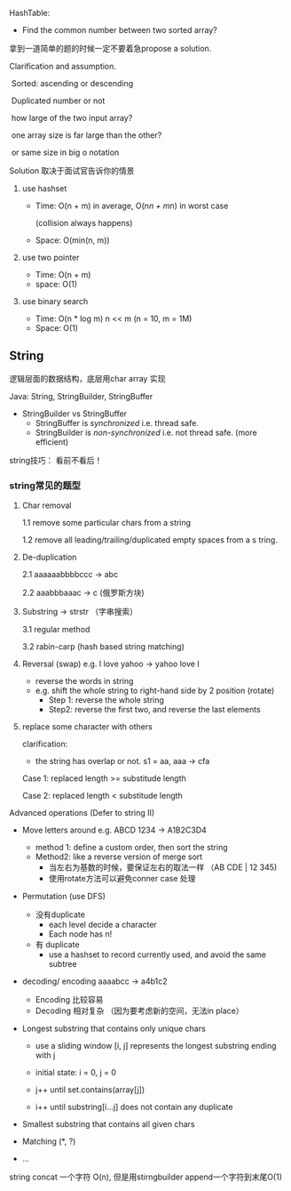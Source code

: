 HashTable:

- Find the common number between two sorted array?

拿到一道简单的题的时候一定不要着急propose a solution.

Clarification and assumption.

​			Sorted: ascending or descending

​			Duplicated number or not

​			how large of the two input array?

​			one array size is far large than the other? 

​			or same size in big o notation

Solution 取决于面试官告诉你的情景

1. use hashset

   - Time: O(n + m) in average, O(n*n + m*n) in worst case 

     (collision always happens)

   - Space: O(min(n, m))

2. use two pointer

   - Time: O(n + m)
   - space: O(1)

3. use binary search

   - Time: O(n * log m)  n << m (n = 10, m = 1M) 
   - Space: O(1)



## String

逻辑层面的数据结构，底层用char array 实现

Java: String, StringBuilder, StringBuffer

- StringBuilder vs StringBuffer
  - StringBuffer is *synchronized* i.e. thread safe. 
  - StringBuilder is *non-synchronized* i.e. not thread safe. (more efficient)

string技巧： 看前不看后！



### string常见的题型

1. Char removal

   1.1 remove some particular chars from a string

   1.2 remove all leading/trailing/duplicated empty spaces from a s tring.

2. De-duplication

   2.1 aaaaaabbbbccc -> abc

   2.2 aaabbbaaac -> c (俄罗斯方块)

3. Substring -> strstr （字串搜索）

   3.1 regular method

   3.2 rabin-carp (hash based string matching)

4. Reversal (swap) e.g. I love yahoo -> yahoo love I

   - reverse the words in string
   - e.g. shift the whole string to right-hand side by 2 position (rotate)
     - Step 1: reverse the whole string
     - Step2: reverse the first two, and reverse the last elements

5. replace some character with others

   clarification: 

   - the string has overlap or not. s1 = aa, aaa -> cfa 

   Case 1: replaced length >= substitude length

   Case 2: replaced length < substitude length



Advanced operations (Defer to string II)

- Move letters around e.g. ABCD 1234 -> A1B2C3D4
  - method 1: define a custom order, then sort the string
  - Method2: like a reverse version of merge sort
    - 当左右为基数的时候，要保证左右的取法一样 （AB CDE | 12 345)
    - 使用rotate方法可以避免conner case 处理
- Permutation (use DFS)
  - 没有duplicate
    - each level decide a character
    - Each node has n! 
  - 有 duplicate
    - use a hashset to record currently used, and avoid the same subtree

- decoding/ encoding aaaabcc -> a4b1c2

  - Encoding 比较容易
  - Decoding 相对复杂 （因为要考虑新的空间，无法in place）

- Longest substring that contains only unique chars

  - use a sliding window [i, j]  represents the longest substring ending with j

  - initial state: i = 0, j = 0

  - j++ until set.contains(array[j])

  - i++ until substring[i...j] does not contain any duplicate

    

- Smallest substring that contains all given chars

- Matching (*, ?)

- ...



string concat 一个字符 O(n), 但是用stirngbuilder append一个字符到末尾O(1)



